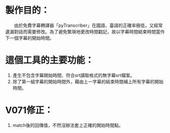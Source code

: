 # 製作目的：

　　由於免費字幕轉譯器「pyTranscriber」在國語、臺語的正確率極低，又經常遺漏對話而需要修改。為了避免繁瑣地更改時間戳記，故以字幕時間結束時間當作下一個字幕的開始時間。

# 這個工具的主要功能：
1. 產生不包含字幕開始時間、符合srt讀取格式的無字幕srt檔案。
2. 除了第一組字幕的開始時間外，藉由上一字幕的結束時間補上所有字幕的開始時間。

# V071修正：
1. match後的回傳值，不然沒辦法套上正確的開始時間點。

